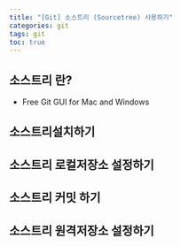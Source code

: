 ```yaml
---
title: "[Git] 소스트리 (Sourcetree) 사용하기"
categories: git
tags: git
toc: true
---
```

## 소스트리 란?
- Free Git GUI for Mac and Windows

## 소스트리설치하기

## 소스트리 로컬저장소 설정하기

## 소스트리 커밋 하기

## 소스트리 원격저장소 설정하기
